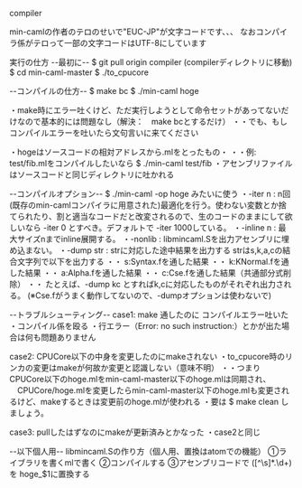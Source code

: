 compiler

min-camlの作者のテロのせいで"EUC-JP"が文字コードです、、、
なおコンパイラ係がテロって一部の文字コードはUTF-8にしています

実行の仕方
--最初に--
$ git pull origin compiler
(compilerディレクトリに移動)
$ cd min-caml-master
$ ./to_cpucore

--コンパイルの仕方--
$ make bc
$ ./min-caml hoge

・make時にエラー吐くけど、ただ実行しようとして命令セットがあってないだけなので基本的には問題なし（解決：　make bcとするだけ）
・・でも、もしコンパイルエラーを吐いたら文句言いに来てください

・hogeはソースコードの相対アドレスから.mlをとったもの・
・・例: test/fib.mlをコンパイルしたいなら
 $ ./min-caml test/fib
・アセンブリファイルはソースコードと同じディレクトリに吐かれる

--コンパイルオプション--
 $ ./min-caml -op hoge みたいに使う
・-iter n : n回(既存のmin-camlコンパイラに用意された)最適化を行う。使わない変数とか捨てられたり、割と適当なコードだと改変されるので、生のコードのままにして欲しいなら -iter 0 とすべき。デフォルトで -iter 1000している。
・-inline n : 最大サイズnまでinline展開する。
・-nonlib : libmincaml.Sを出力アセンブリに埋め込まない。
・-dump str : strに対応した途中結果を出力する strはs,k,a,cの結合文字列で以下を出力する
・・ s:Syntax.fを通した結果
・・ k:KNormal.fを通した結果
・・ a:Alpha.fを通した結果
・・ c:Cse.fを通した結果（共通部分式削除）
・・ たとえば、-dump kc とすればk,cに対応したものがそれぞれ出力される。
(※Cse.fがうまく動作してないので、-dumpオプションは使わないで)

--トラブルシューティング--
case1: make 通したのに コンパイルエラー吐いた
・コンパイル係を殴る
・行エラー（Error: no such instruction:）とかが出た場合は何も問題ありません

case2: CPUCore以下の中身を変更したのにmakeされない
・to_cpucore時のリンカの変更はmakeが何故か変更と認識しない（意味不明）
・・つまりCPUCore以下のhoge.mlをmin-caml-master以下のhoge.mlは同期され、
　CPUCore/hoge.mlを変更したらmin-caml-master以下のhoge.mlも変更されるけど、makeするときは変更前のhoge.mlが使われる
・要は $ make clean しましょう。

case3: pullしたはずなのにmakeが更新済みとかなった
・case2と同じ



--以下個人用--
libmincaml.Sの作り方（個人用、置換はatomでの機能）
①ライブラリを書くmlで書く
②コンパイルする
③アセンブリコードで
  ([^\s]*\.\d+)　を
  hoge_$1に置換する
